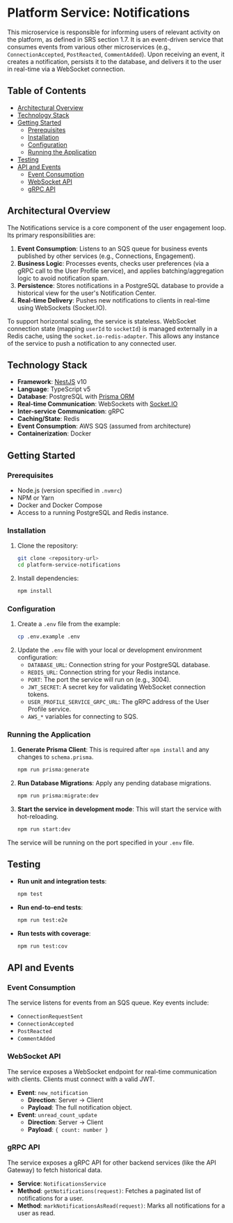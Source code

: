 # Platform Service: Notifications

This microservice is responsible for informing users of relevant activity on the platform, as defined in SRS section 1.7. It is an event-driven service that consumes events from various other microservices (e.g., `ConnectionAccepted`, `PostReacted`, `CommentAdded`). Upon receiving an event, it creates a notification, persists it to the database, and delivers it to the user in real-time via a WebSocket connection.

## Table of Contents

- [Architectural Overview](#architectural-overview)
- [Technology Stack](#technology-stack)
- [Getting Started](#getting-started)
  - [Prerequisites](#prerequisites)
  - [Installation](#installation)
  - [Configuration](#configuration)
  - [Running the Application](#running-the-application)
- [Testing](#testing)
- [API and Events](#api-and-events)
  - [Event Consumption](#event-consumption)
  - [WebSocket API](#websocket-api)
  - [gRPC API](#grpc-api)

## Architectural Overview

The Notifications service is a core component of the user engagement loop. Its primary responsibilities are:

1.  **Event Consumption**: Listens to an SQS queue for business events published by other services (e.g., Connections, Engagement).
2.  **Business Logic**: Processes events, checks user preferences (via a gRPC call to the User Profile service), and applies batching/aggregation logic to avoid notification spam.
3.  **Persistence**: Stores notifications in a PostgreSQL database to provide a historical view for the user's Notification Center.
4.  **Real-time Delivery**: Pushes new notifications to clients in real-time using WebSockets (Socket.IO).

To support horizontal scaling, the service is stateless. WebSocket connection state (mapping `userId` to `socketId`) is managed externally in a Redis cache, using the `socket.io-redis-adapter`. This allows any instance of the service to push a notification to any connected user.

## Technology Stack

-   **Framework**: [NestJS](https://nestjs.com/) v10
-   **Language**: TypeScript v5
-   **Database**: PostgreSQL with [Prisma ORM](https://www.prisma.io/)
-   **Real-time Communication**: WebSockets with [Socket.IO](https://socket.io/)
-   **Inter-service Communication**: gRPC
-   **Caching/State**: Redis
-   **Event Consumption**: AWS SQS (assumed from architecture)
-   **Containerization**: Docker

## Getting Started

### Prerequisites

-   Node.js (version specified in `.nvmrc`)
-   NPM or Yarn
-   Docker and Docker Compose
-   Access to a running PostgreSQL and Redis instance.

### Installation

1.  Clone the repository:
    ```bash
    git clone <repository-url>
    cd platform-service-notifications
    ```
2.  Install dependencies:
    ```bash
    npm install
    ```

### Configuration

1.  Create a `.env` file from the example:
    ```bash
    cp .env.example .env
    ```
2.  Update the `.env` file with your local or development environment configuration:
    -   `DATABASE_URL`: Connection string for your PostgreSQL database.
    -   `REDIS_URL`: Connection string for your Redis instance.
    -   `PORT`: The port the service will run on (e.g., 3004).
    -   `JWT_SECRET`: A secret key for validating WebSocket connection tokens.
    -   `USER_PROFILE_SERVICE_GRPC_URL`: The gRPC address of the User Profile service.
    -   `AWS_*` variables for connecting to SQS.

### Running the Application

1.  **Generate Prisma Client**:
    This is required after `npm install` and any changes to `schema.prisma`.
    ```bash
    npm run prisma:generate
    ```
2.  **Run Database Migrations**:
    Apply any pending database migrations.
    ```bash
    npm run prisma:migrate:dev
    ```
3.  **Start the service in development mode**:
    This will start the service with hot-reloading.
    ```bash
    npm run start:dev
    ```

The service will be running on the port specified in your `.env` file.

## Testing

-   **Run unit and integration tests**:
    ```bash
    npm test
    ```
-   **Run end-to-end tests**:
    ```bash
    npm run test:e2e
    ```
-   **Run tests with coverage**:
    ```bash
    npm run test:cov
    ```

## API and Events

### Event Consumption

The service listens for events from an SQS queue. Key events include:

-   `ConnectionRequestSent`
-   `ConnectionAccepted`
-   `PostReacted`
-   `CommentAdded`

### WebSocket API

The service exposes a WebSocket endpoint for real-time communication with clients. Clients must connect with a valid JWT.

-   **Event**: `new_notification`
    -   **Direction**: Server -> Client
    -   **Payload**: The full notification object.
-   **Event**: `unread_count_update`
    -   **Direction**: Server -> Client
    -   **Payload**: `{ count: number }`

### gRPC API

The service exposes a gRPC API for other backend services (like the API Gateway) to fetch historical data.

-   **Service**: `NotificationsService`
-   **Method**: `getNotifications(request)`: Fetches a paginated list of notifications for a user.
-   **Method**: `markNotificationsAsRead(request)`: Marks all notifications for a user as read.